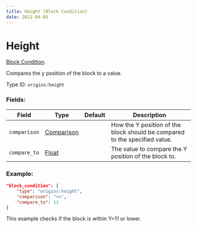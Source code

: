 ```yaml
---
title: Height (Block Condition)
date: 2021-04-05
---
```

# Height

[Block Condition](../block_conditions.md).

Compares the y position of the block to a value.

Type ID: `origins:height`

### Fields:

Field  | Type | Default | Description
-------|------|---------|-------------
`comparison` | [Comparison](../data_types/comparison.md) | | How the Y position of the block should be compared to the specified value.
`compare_to` | [Float](../data_types/float.md) | | The value to compare the Y position of the block to.

### Example:
```json
"block_condition": {
    "type": "origins:height",
    "comparison": "<=",
    "compare_to": 11
}
```
This example checks if the block is within Y=11 or lower.